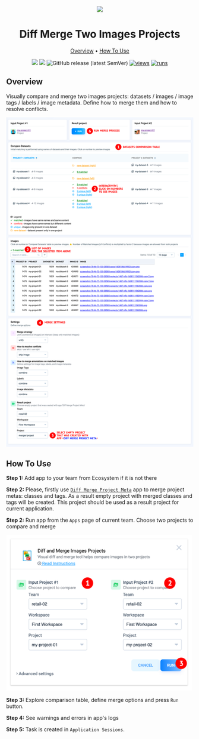 <div align="center" markdown>

<img src="https://user-images.githubusercontent.com/106374579/183656137-70a107a9-4497-40be-8e21-1a2c9d8d98f1.png"/>

# Diff Merge Two Images Projects

<p align="center">
  <a href="#Overview">Overview</a> •
  <a href="#How-To-Use">How To Use</a>
</p>


[![](https://img.shields.io/badge/supervisely-ecosystem-brightgreen)](https://ecosystem.supervise.ly/apps/diff-merge-images-projects)
[![](https://img.shields.io/badge/slack-chat-green.svg?logo=slack)](https://supervise.ly/slack)
![GitHub release (latest SemVer)](https://img.shields.io/github/v/release/supervisely-ecosystem/diff-merge-images-projects)
[![views](https://app.supervise.ly/img/badges/views/supervisely-ecosystem/diff-merge-images-projects.png)](https://supervise.ly)
[![runs](https://app.supervise.ly/img/badges/runs/supervisely-ecosystem/diff-merge-images-projects.png)](https://supervise.ly)

</div>

## Overview

Visually compare and merge two images projects: datasets / images / image tags / labels / image metadata. Define how to merge them and how to resolve conflicts. 

<img src="media/ov.png"/>

## How To Use

**Step 1:** Add app to your team from Ecosystem if it is not there

**Step 2:** Please, firstly use [`Diff Merge Project Meta`](https://ecosystem.supervise.ly/apps/diff-merge-project-meta) app to merge project metas: classes and tags. As a result empty project with merged classes and tags will be created. This project should be used as a result project for current application. 

**Step 2:** Run app from the `Apps` page of current team. Choose two projects to compare and merge

<img src="media/htr2.png" width="500px"/>

**Step 3:** Explore comparison table, define merge options and press `Run` button.

**Step 4:** See warnings and errors in app's logs

**Step 5:** Task is created in `Application Sessions`. 
